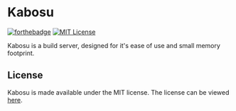 Kabosu
======

[![forthebadge](http://forthebadge.com/images/badges/built-with-love.svg)](http://forthebadge.com)
[![MIT License](https://img.shields.io/badge/license-MIT-brightgreen.svg?style=flat-square)](https://tldrlegal.com/license/mit-license)

Kabosu is a build server, designed for it's ease of use and small memory footprint.

## License

Kabosu is made available under the MIT license. The license can be viewed [here](LICENSE.txt).
